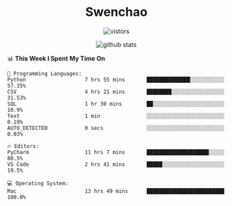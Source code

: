 <h1 align="center">Swenchao</h3>

<p align="center">
  <img src="https://visitor-badge.glitch.me/badge?page_id=Swenchao" alt="vistors" />
</p>

<p align="center">
  <img src="https://github-readme-stats.vercel.app/api?username=Swenchao&count_private=true&show_icons=true&theme=vue-dark&hide_title=true" alt="github stats" />
</p>

<!--START_SECTION:waka-->
📊 **This Week I Spent My Time On** 

```text
💬 Programming Languages: 
Python                   7 hrs 55 mins       ██████████████░░░░░░░░░░░   57.35% 
CSV                      4 hrs 21 mins       ████████░░░░░░░░░░░░░░░░░   31.53% 
SQL                      1 hr 30 mins        ██░░░░░░░░░░░░░░░░░░░░░░░   10.9% 
Text                     1 min               ░░░░░░░░░░░░░░░░░░░░░░░░░   0.19% 
AUTO_DETECTED            0 secs              ░░░░░░░░░░░░░░░░░░░░░░░░░   0.03%

🔥 Editors: 
PyCharm                  11 hrs 7 mins       ████████████████████░░░░░   80.5% 
VS Code                  2 hrs 41 mins       █████░░░░░░░░░░░░░░░░░░░░   19.5%

💻 Operating System: 
Mac                      13 hrs 49 mins      █████████████████████████   100.0%

```


<!--END_SECTION:waka-->
